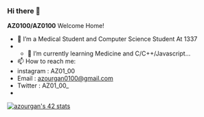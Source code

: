 ### Hi there 👋


**AZ0100/AZ0100** Welcome Home!

- 🔭 I’m a Medical Student and Computer Science Student At 1337
- - 🌱 I’m currently learning Medicine and C/C++/Javascript... 
- 📫 How to reach me:
- instagram : AZ01_00
- Email : azourgan0100@gmail.com
- Twitter : AZ01_00_
- 
[![azourgan's 42 stats](https://badge.mediaplus.ma/greenbinary/azourgan)](https://github.com/oakoudad/badge42)
